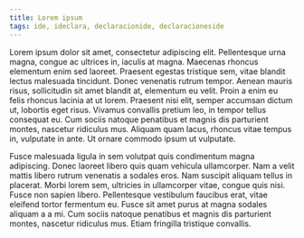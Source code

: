 ```yaml
---
title: Lorem ipsum
tags: ide, ideclara, declaracionide, declaracioneside
---
```


 Lorem ipsum dolor sit amet, consectetur adipiscing elit. Pellentesque urna magna, congue ac ultrices in, iaculis at magna. Maecenas rhoncus elementum enim sed laoreet. Praesent egestas tristique sem, vitae blandit lectus malesuada tincidunt. Donec venenatis rutrum tempor. Aenean mauris risus, sollicitudin sit amet blandit at, elementum eu velit. Proin a enim eu felis rhoncus lacinia at ut lorem. Praesent nisi elit, semper accumsan dictum ut, lobortis eget risus. Vivamus convallis pretium leo, in tempor tellus consequat eu. Cum sociis natoque penatibus et magnis dis parturient montes, nascetur ridiculus mus. Aliquam quam lacus, rhoncus vitae tempus in, vulputate in ante. Ut ornare commodo ipsum ut vulputate.

Fusce malesuada ligula in sem volutpat quis condimentum magna adipiscing. Donec laoreet libero quis quam vehicula ullamcorper. Nam a velit mattis libero rutrum venenatis a sodales eros. Nam suscipit aliquam tellus in placerat. Morbi lorem sem, ultricies in ullamcorper vitae, congue quis nisi. Fusce non sapien libero. Pellentesque vestibulum faucibus erat, vitae eleifend tortor fermentum eu. Fusce sit amet purus at magna sodales aliquam a a mi. Cum sociis natoque penatibus et magnis dis parturient montes, nascetur ridiculus mus. Etiam fringilla tristique convallis. 
